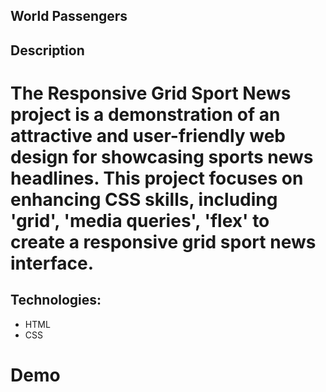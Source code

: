## World Passengers

## Description
# The Responsive Grid Sport News project is a demonstration of an attractive and user-friendly web design for showcasing sports news headlines. This project focuses on enhancing CSS skills, including 'grid', 'media queries', 'flex' to create a responsive grid sport news interface.

## Technologies:
- HTML
- CSS

# Demo

